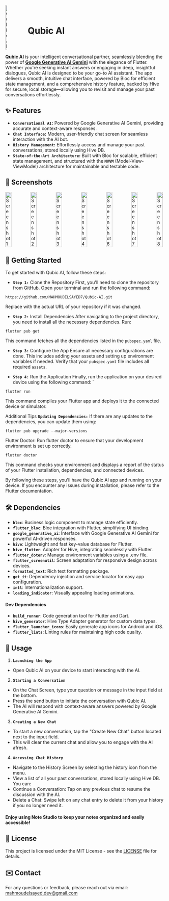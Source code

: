 <div style="display: flex; align-items: center;">
 <img src="https://github.com/user-attachments/assets/7a182490-7e90-4083-930e-62d1f45c66d4" alt="Qubic AI" style="width: 10%; margin-right: 20px;">
  <h1>Qubic AI</h1>
</div>

**Qubic AI** is your intelligent conversational partner, seamlessly blending the power of [**Google Generative AI Gemini**](https://developers.generativeai.google/) with the elegance of Flutter. Whether you're seeking instant answers or engaging in deep, insightful dialogues, Qubic AI is designed to be your go-to AI assistant. The app delivers a smooth, intuitive chat interface, powered by Bloc for efficient state management, and a comprehensive history feature, backed by Hive for secure, local storage—allowing you to revisit and manage your past conversations effortlessly.
## ✨ Features

- **`Conversational AI`:** Powered by Google Generative AI Gemini, providing accurate and context-aware responses.
- **`Chat Interface`:** Modern, user-friendly chat screen for seamless interaction with the AI bot.
- **`History Management`:** Effortlessly access and manage your past conversations, stored locally using Hive DB.
- **`State-of-the-Art Architecture`:** Built with Bloc for scalable, efficient state management, and structured with the **`MVVM`** (Model-View-ViewModel) architecture for maintainable and testable code.

## 📱 Screenshots
<div style="display: flex; justify-content: space-between;">
 
  <img src="https://github.com/user-attachments/assets/66df802c-4500-44c7-8a35-5047da9db25b" alt="Screenshot 1" style="width: 24%;"/>
  <img src="https://github.com/user-attachments/assets/893a3a3b-0a88-4a44-8eba-0ebce4bb8503" alt="Screenshot 2" style="width: 24%;"/>
  <img src="https://github.com/user-attachments/assets/99432f04-3e82-4f72-b9b1-314df3d19e35" alt="Screenshot 3" style="width: 24%;"/>
  <img src="https://github.com/user-attachments/assets/8df971c4-a349-45b4-af49-5d45806fa7ae" alt="Screenshot 4" style="width: 24%;"/>
  <img src="https://github.com/user-attachments/assets/981aa5c3-5c81-4858-a7cc-98e51aeba3ef" alt="Screenshot 6" style="width: 24%;"/>
  <img src="https://github.com/user-attachments/assets/f56ab606-5658-45b7-af06-f3339b44e425" alt="Screenshot 7" style="width: 24%;"/>
  <img src="https://github.com/user-attachments/assets/9c463e01-4ac6-40d7-8dd7-deb480270194" alt="Screenshot 8" style="width: 24%;"/>


</div>
 
## 🚀 Getting Started

To get started with Qubic AI, follow these steps:

- **`Step 1:`** Clone the Repository
First, you'll need to clone the repository from GitHub. Open your terminal and run the following command:
```
https://github.com/MAHMOUDELSAYED7/Qubic-AI.git
```
Replace <repository-url> with the actual URL of your repository if it was changed.

- **`Step 2:`** Install Dependencies
After navigating to the project directory, you need to install all the necessary dependencies. Run:
```
flutter pub get
```
This command fetches all the dependencies listed in the `pubspec.yaml` file.

- **`Step 3:`** Configure the App
Ensure all necessary configurations are done. This includes adding your assets and setting up environment variables if needed. Verify that your `pubspec.yaml` file includes all required `assets`.

- **`Step 4:`** Run the Application
Finally, run the application on your desired device using the following command:
`
```
flutter run
```
This command compiles your Flutter app and deploys it to the connected device or simulator.

Additional Tips
**`Updating Dependencies:`** If there are any updates to the dependencies, you can update them using:
```
flutter pub upgrade --major-versions
```
Flutter Doctor: Run flutter doctor to ensure that your development environment is set up correctly.
```
flutter doctor
```
This command checks your environment and displays a report of the status of your Flutter installation, dependencies, and connected devices.

By following these steps, you'll have the Qubic AI app and running on your device. If you encounter any issues during installation, please refer to the Flutter documentation.

## 🛠 Dependencies
- **`bloc`**: Business logic component to manage state efficiently.
- **`flutter_bloc`**: Bloc integration with Flutter, simplifying UI binding.
- **`google_generative_ai`**: Interface with Google Generative AI Gemini for powerful AI-driven responses.
- **`hive`**: Lightweight and fast key-value database for Flutter.
- **`hive_flutter`**: Adapter for Hive, integrating seamlessly with Flutter.
- **`flutter_dotenv`**: Manage environment variables using a .env file.
- **`flutter_screenutil`**: Screen adaptation for responsive design across devices.
- **`formatted_text`**: Rich text formatting package.
- **`get_it`**: Dependency injection and service locator for easy app configuration.
- **`intl`**: Internationalization support.
- **`loading_indicator`**: Visually appealing loading animations.
#### Dev Dependencies
- **`build_runner`**: Code generation tool for Flutter and Dart.
- **`hive_generator`**: Hive Type Adapter generator for custom data types.
- **`flutter_launcher_icons`**: Easily generate app icons for Android and iOS.
- **`flutter_lints`**: Linting rules for maintaining high code quality.

## 🚀 Usage
1. **`Launching the App`**
- Open Qubic AI on your device to start interacting with the AI.
2. **`Starting a Conversation`**
- On the Chat Screen, type your question or message in the input field at the bottom.
- Press the send button to initiate the conversation with Qubic AI.
- The AI will respond with context-aware answers powered by Google Generative AI Gemini.
3. **`Creating a New Chat`**
- To start a new conversation, tap the "Create New Chat" button located next to the input field.
- This will clear the current chat and allow you to engage with the AI afresh.
4. **`Accessing Chat History`**
- Navigate to the History Screen by selecting the history icon from the menu.
- View a list of all your past conversations, stored locally using Hive DB.
You can:
- Continue a Conversation: Tap on any previous chat to resume the discussion with the AI.
- Delete a Chat: Swipe left on any chat entry to delete it from your history if you no longer need it.

#### Enjoy using Note Studio to keep your notes organized and easily accessible!

## 📄 License

This project is licensed under the MIT License - see the [LICENSE](LICENSE) file for details.

## ✉️ Contact

For any questions or feedback, please reach out via email: [mahmoudelsayed.dev@gmail.com](mahmoudelsayed.dev@gmail.com)

